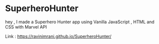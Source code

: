 # SuperheroHunter
hey ,  I made a Superhero Hunter app using Vanilla JavaScript , HTML and CSS with Marvel API

Link :  https://ravinimrani.github.io/SuperheroHunter/
